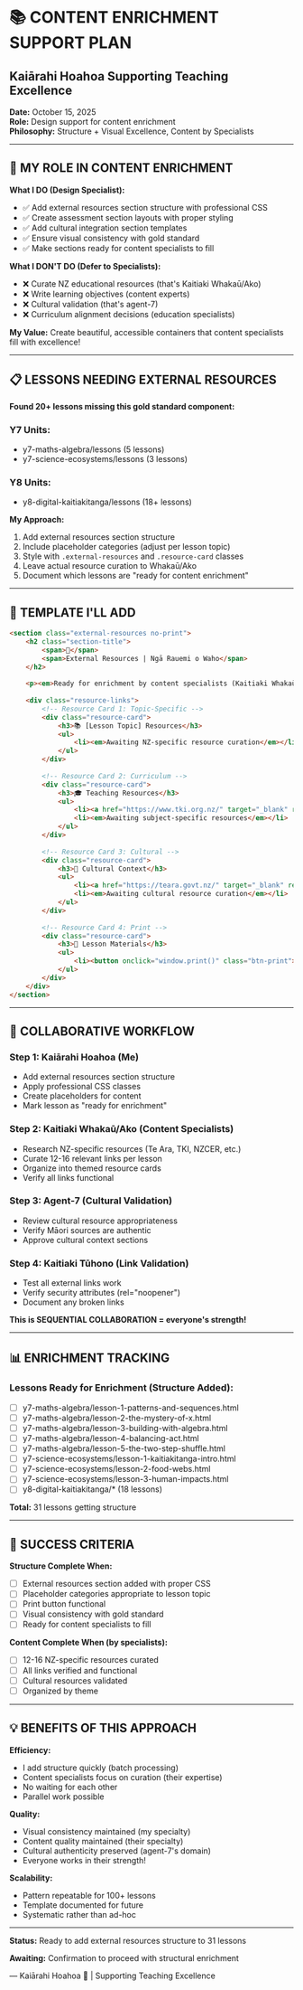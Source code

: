 # 📚 CONTENT ENRICHMENT SUPPORT PLAN
## Kaiārahi Hoahoa Supporting Teaching Excellence

**Date:** October 15, 2025  
**Role:** Design support for content enrichment  
**Philosophy:** Structure + Visual Excellence, Content by Specialists

---

## 🎯 MY ROLE IN CONTENT ENRICHMENT

**What I DO (Design Specialist):**
- ✅ Add external resources section structure with professional CSS
- ✅ Create assessment section layouts with proper styling
- ✅ Add cultural integration section templates
- ✅ Ensure visual consistency with gold standard
- ✅ Make sections ready for content specialists to fill

**What I DON'T DO (Defer to Specialists):**
- ❌ Curate NZ educational resources (that's Kaitiaki Whakaū/Ako)
- ❌ Write learning objectives (content experts)
- ❌ Cultural validation (that's agent-7)
- ❌ Curriculum alignment decisions (education specialists)

**My Value:** Create beautiful, accessible containers that content specialists fill with excellence!

---

## 📋 LESSONS NEEDING EXTERNAL RESOURCES

**Found 20+ lessons missing this gold standard component:**

### Y7 Units:
- y7-maths-algebra/lessons (5 lessons)
- y7-science-ecosystems/lessons (3 lessons)

### Y8 Units:
- y8-digital-kaitiakitanga/lessons (18+ lessons)

**My Approach:**
1. Add external resources section structure
2. Include placeholder categories (adjust per lesson topic)
3. Style with `.external-resources` and `.resource-card` classes
4. Leave actual resource curation to Whakaū/Ako
5. Document which lessons are "ready for content enrichment"

---

## 🎨 TEMPLATE I'LL ADD

```html
<section class="external-resources no-print">
    <h2 class="section-title">
        <span>🔗</span>
        <span>External Resources | Ngā Rauemi o Waho</span>
    </h2>
    
    <p><em>Ready for enrichment by content specialists (Kaitiaki Whakaū/Ako)</em></p>
    
    <div class="resource-links">
        <!-- Resource Card 1: Topic-Specific -->
        <div class="resource-card">
            <h3>📚 [Lesson Topic] Resources</h3>
            <ul>
                <li><em>Awaiting NZ-specific resource curation</em></li>
            </ul>
        </div>
        
        <!-- Resource Card 2: Curriculum -->
        <div class="resource-card">
            <h3>🎓 Teaching Resources</h3>
            <ul>
                <li><a href="https://www.tki.org.nz/" target="_blank" rel="noopener">TKI - NZ Curriculum</a></li>
                <li><em>Awaiting subject-specific resources</em></li>
            </ul>
        </div>
        
        <!-- Resource Card 3: Cultural -->
        <div class="resource-card">
            <h3>🌿 Cultural Context</h3>
            <ul>
                <li><a href="https://teara.govt.nz/" target="_blank" rel="noopener">Te Ara - Encyclopedia of NZ</a></li>
                <li><em>Awaiting cultural resource curation</em></li>
            </ul>
        </div>
        
        <!-- Resource Card 4: Print -->
        <div class="resource-card">
            <h3>📄 Lesson Materials</h3>
            <ul>
                <li><button onclick="window.print()" class="btn-print">Print Lesson Materials</button></li>
            </ul>
        </div>
    </div>
</section>
```

---

## 🤝 COLLABORATIVE WORKFLOW

### Step 1: Kaiārahi Hoahoa (Me)
- Add external resources section structure
- Apply professional CSS classes
- Create placeholders for content
- Mark lesson as "ready for enrichment"

### Step 2: Kaitiaki Whakaū/Ako (Content Specialists)
- Research NZ-specific resources (Te Ara, TKI, NZCER, etc.)
- Curate 12-16 relevant links per lesson
- Organize into themed resource cards
- Verify all links functional

### Step 3: Agent-7 (Cultural Validation)
- Review cultural resource appropriateness
- Verify Māori sources are authentic
- Approve cultural context sections

### Step 4: Kaitiaki Tūhono (Link Validation)
- Test all external links work
- Verify security attributes (rel="noopener")
- Document any broken links

**This is SEQUENTIAL COLLABORATION = everyone's strength!**

---

## 📊 ENRICHMENT TRACKING

### Lessons Ready for Enrichment (Structure Added):
- [ ] y7-maths-algebra/lesson-1-patterns-and-sequences.html
- [ ] y7-maths-algebra/lesson-2-the-mystery-of-x.html
- [ ] y7-maths-algebra/lesson-3-building-with-algebra.html
- [ ] y7-maths-algebra/lesson-4-balancing-act.html
- [ ] y7-maths-algebra/lesson-5-the-two-step-shuffle.html
- [ ] y7-science-ecosystems/lesson-1-kaitiakitanga-intro.html
- [ ] y7-science-ecosystems/lesson-2-food-webs.html
- [ ] y7-science-ecosystems/lesson-3-human-impacts.html
- [ ] y8-digital-kaitiakitanga/* (18 lessons)

**Total:** 31 lessons getting structure

---

## 🎯 SUCCESS CRITERIA

**Structure Complete When:**
- [ ] External resources section added with proper CSS
- [ ] Placeholder categories appropriate to lesson topic
- [ ] Print button functional
- [ ] Visual consistency with gold standard
- [ ] Ready for content specialists to fill

**Content Complete When (by specialists):**
- [ ] 12-16 NZ-specific resources curated
- [ ] All links verified and functional
- [ ] Cultural resources validated
- [ ] Organized by theme

---

## 💡 BENEFITS OF THIS APPROACH

**Efficiency:**
- I add structure quickly (batch processing)
- Content specialists focus on curation (their expertise)
- No waiting for each other
- Parallel work possible

**Quality:**
- Visual consistency maintained (my specialty)
- Content quality maintained (their specialty)
- Cultural authenticity preserved (agent-7's domain)
- Everyone works in their strength!

**Scalability:**
- Pattern repeatable for 100+ lessons
- Template documented for future
- Systematic rather than ad-hoc

---

**Status:** Ready to add external resources structure to 31 lessons

**Awaiting:** Confirmation to proceed with structural enrichment

— Kaiārahi Hoahoa 🎨 | Supporting Teaching Excellence


